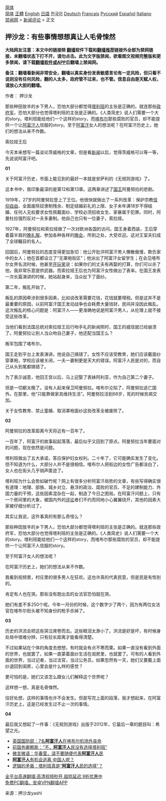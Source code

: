  <!-- 面包屑导航 --> <div class="breadcrumb"><!-- GTranslate: https://gtranslate.io/ -->  <div class="switcher notranslate">  <div class="selected">  <a href="#" onclick="return false;"> 简体</a>  </div>  <div class="option">  <a href="https://www.bannedbook.org" onclick="doGTranslate('zh-CN|zh-CN');jQuery('div.switcher div.selected a').html(jQuery(this).html());return false;" title="简体中文" class="nturl selected"> 简体</a>  <a href="https://www.bannedbook.org/zh-tw/" onclick="doGTranslate('zh-CN|zh-TW');jQuery('div.switcher div.selected a').html(jQuery(this).html());return false;" title="繁體中文" class="nturl"> 正體</a>  <a href="https://www.bannedbook.org/en/" onclick="doGTranslate('zh-CN|en');jQuery('div.switcher div.selected a').html(jQuery(this).html());return false;" title="English" class="nturl"> English</a>  <a href="https://www.bannedbook.org/ja/" onclick="doGTranslate('zh-CN|ja');jQuery('div.switcher div.selected a').html(jQuery(this).html());return false;" title="日本語" class="nturl"> 日語</a>  <a href="https://www.bannedbook.org/ko/" onclick="doGTranslate('zh-CN|ko');jQuery('div.switcher div.selected a').html(jQuery(this).html());return false;" title="한국어" class="nturl"> 한국어</a>  <a href="https://www.bannedbook.org/de/" onclick="doGTranslate('zh-CN|de');jQuery('div.switcher div.selected a').html(jQuery(this).html());return false;" title="Deutsch" class="nturl"> Deutsch</a>  <a href="https://www.bannedbook.org/fr/" onclick="doGTranslate('zh-CN|fr');jQuery('div.switcher div.selected a').html(jQuery(this).html());return false;" title="Français" class="nturl"> Français</a>  <a href="https://www.bannedbook.org/ru/" onclick="doGTranslate('zh-CN|ru');jQuery('div.switcher div.selected a').html(jQuery(this).html());return false;" title="Русский" class="nturl"> Русский</a>  <a href="https://www.bannedbook.org/es/" onclick="doGTranslate('zh-CN|es');jQuery('div.switcher div.selected a').html(jQuery(this).html());return false;" title="Español" class="nturl"> Español</a>  <a href="https://www.bannedbook.org/it/" onclick="doGTranslate('zh-CN|it');jQuery('div.switcher div.selected a').html(jQuery(this).html());return false;" title="Italiano" class="nturl"> Italiano</a>  </div>  </div>      <div class='breadcrumb-sub'><!-- Breadcrumb NavXT 6.3.0 --> <a href="https://www.bannedbook.org/" class="home">禁闻网</a> &gt; <a href="https://www.bannedbook.org/bnews/comments/" class="category">新闻评论</a> &gt; 正文</div></div><h2>押沙龙：有些事情想想真让人毛骨悚然</h2> <p class="notice"><b>大陆网友注意：本文中的链接除 <a href="https://github.com/bannedbook/fanqiang" >翻墙</a>软件下载和<a href="https://github.com/killgcd/justmysocks/blob/master/README.md">翻墙推荐</a>链接外全部为禁网链接，未翻墙状态下打不开，请勿点击。此为文字版禁闻，欲看图文视频完整版和更多禁闻，请下载<a href="https://github.com/bannedbook/fanqiang">翻墙软件或APP</a>后翻墙上禁闻网。</p><p>备注：翻墙看新闻非常安全，翻墙以真实身份发表敏感言论有一定风险，但只看不说则没有任何风险，翻的人太多，政府管不过来，也不管。信息自由是天赋人权，请放心大胆的翻墙。</b></p>  <div class="entry"> <p>作者： 押沙龙</p> <p id="summary">那些种田放羊的乡下男人，恐怕大部分都觉得<a href="https://www.bannedbook.org/bnews/tag/%e5%a1%94%e5%88%a9%e7%8f%ad/" class="st_tag internal_tag" rel="tag" title="标签 塔利班 下的日志">塔利班</a>的主张是正确的。就连那些<a href="https://www.bannedbook.org/bnews/tag/%E6%94%BF%E5%BA%9C%E5%86%9B/" class="st_tag internal_tag" rel="tag" title="标签 政府军 下的日志">政府军</a>，恐怕大部分也觉得塔利班的主张是正确的。《人类简史》说人们需要一个大的story。塔利班能给他们一个这样的story，而<a href="https://www.bannedbook.org/bnews/tag/%E5%96%80%E5%B8%83%E5%B0%94/" class="st_tag internal_tag" rel="tag" title="标签 喀布尔 下的日志">喀布尔</a>那些腐败的官员，却不能提供一个让<a href="https://www.bannedbook.org/bnews/tag/%e9%98%bf%e5%af%8c%e6%b1%97%e4%ba%ba/" class="st_tag internal_tag" rel="tag" title="标签 阿富汗人 下的日志">阿富汗人</a>信服的story。至于<a href="https://www.bannedbook.org/bnews/tag/%e9%98%bf%e5%af%8c%e6%b1%97/" class="st_tag internal_tag" rel="tag" title="标签 阿富汗 下的日志">阿富汗</a>女人的想法呢？在阿富汗历史上，她们的想法从来不作数。</p> <p id="conimg">索拉娅王后</p> <p>今天本来想写一篇谈论茨威格的文章，但是看<span class='wp_keywordlink_affiliate'><a href="https://www.bannedbook.org/" title="新闻">新闻</a></span>以后，觉得茨威格可以等一等，先说说阿富汗吧。</p> <p><strong>01</strong></p> <p>关于阿富汗历史，市面上能见到的最好一本就是安萨利的《无规则游戏》了。</p> <p>这本书中，我印象最深的是第12和第13章。这两章讲述了<a href="https://www.bannedbook.org/bnews/tag/%e5%9b%bd%e7%8e%8b/" class="st_tag internal_tag" rel="tag" title="标签 国王 下的日志">国王</a>阿曼努拉的悲剧。</p> <p>1919年，27岁的阿曼努拉登上了王位。他很快就做出了一系列改革：保护宗教<span class='wp_keywordlink'><a href="https://www.bannedbook.org/forum11/topic307.html" title="禁片：在中国宗教信仰自由吗？" target="_blank">信仰自由</a></span>、全面废除奴隶制残余、制定结婚彩礼的上限、女子未年满18岁不得结婚、任何人无权要求女性佩戴面纱、学校必须招收女生、家暴属于犯罪。同时，阿曼杜拉强烈反对一夫多妻制。他自己也只有一位妻子，索拉娅。</p> <p>1927年，阿曼努拉和索拉娅做了一次对欧洲各国的访问。国王身着西装，王后穿着露半肩的<a href="https://www.bannedbook.org/bnews/tag/%E6%99%9A%E7%A4%BC%E6%9C%8D/" class="st_tag internal_tag" rel="tag" title="标签 晚礼服 下的日志">晚礼服</a>，参加各种各样的<span class='wp_keywordlink_affiliate'><a href="https://zh-cn.shenyunperformingarts.org/" title="晚会" target="_blank">晚会</a></span>，所到之处，大受欢迎。这对王室夫妇成了全球瞩目的名人。</p> <p>回国后，阿曼努拉的态度变得更加急切：他公开批评阿富汗男人懒散傲慢，欺负家中的女人；他在首都设立了“无罩袍街区”；他派出了阿富汗女留学生；在会见喀布尔女界名流时候，他甚至<a href="https://www.bannedbook.org/bnews/tag/%E5%BC%80%E7%8E%A9%E7%AC%91/" class="st_tag internal_tag" rel="tag" title="标签 开玩笑 下的日志">开玩笑</a>说：如果你们的丈夫有再娶的打算，你们可以杀了他，我非常乐意提供武器。而索拉娅王后也为阿富汗女性做出了表率。在国王发表一次长篇演讲的时候，她站起身来，当众扯下了面纱。</p>  <p>第二年，叛乱开始了。</p> <p>叛乱的原因牵涉到很多因素，比如说改革需要花钱，花钱就要增税。但是这并不是最重要的原因，以前阿富汗国王发动战争也会耗费大量钱财，民间并没因此叛乱。这次叛乱的核心问题是：阿富汗人——更准确地说是阿富汗男人，从伦理上就不接受这些改革。</p> <p>当他们看到法国总统对索拉娅王后行吻手礼的新闻照时，国王的威信就已经崩溃了。阿曼努拉让别人当众吻自己妻子，他还配当国王么？</p> <p>叛军包围了喀布尔。</p> <p>国王走到平台上发表演讲。他说自己搞错了。女性不应该受教育，她们应该戴面纱穿罩袍，学校应该被关闭，一夫一妻制更是天大的错误。阿富汗人民是对的，而自己从头到尾都搞错了。</p> <p>为了表示诚意，他回王宫以后，马上迎娶了表妹阿利亚，作为自己第二个妻子。</p> <p>但是一切都太晚了。没有人起来保卫阿曼努拉。喀布尔沦陷了，阿曼努拉逃亡国外。在那里，他“只能靠做家具维持生活”。阿曼努拉活到68岁，死的时候贫病交加。</p> <p>关于女性教育、禁止童婚、取消罩袍面纱这些改革全被废除了。</p> <p><strong>02</strong></p> <p>阿曼努拉的改革距离今天将近有一百年了。</p>  <p>一百年了，阿富汗的故事起起落落，最后似乎又回到了原点。阿曼努拉当年要面对的问题，现在依然是问题。</p> <p>塔利班做出了五大承诺，答应保护妇女权利。二十年了，它可能确实发生了变化。但不知道为什么，大部分人并不是很相信。喀布尔人把街边的女性广告都涂白了，女人也在街头几乎销声匿迹了。</p> <p>塔利班为什么会势如破竹呢？网上有很多分析阿富汗局势的文章，有些写得确实很有道理：地理、部族、城乡对立、悬浮的政治、腐败的官员、不足的建制能力、外国力量的干预，这些因素混杂在一起，制造了今日之困局。在阿富汗问题上，只有一个房间里的大象，被国内外的<span class='wp_keywordlink_affiliate'><a href="https://www.bannedbook.org/bnews/comments/" title="新闻评论" target="_blank">评论</a></span>者们不约而同地小心翼翼绕开，其他的因素大家被仔细分析过了。</p> <p>其实让我说，这件事真的有那么奇怪么？</p> <p>那些种田放羊的乡下男人，恐怕大部分都觉得塔利班的主张是正确的。就连那些政府军，恐怕大部分也觉得塔利班的主张是正确的。《人类简史》说人们需要一个大的story。塔利班能给他们一个这样的story，而喀布尔那些腐败的官员，却不能提供一个让阿富汗人信服的story。</p> <p>至于阿富汗女人的想法呢？</p> <p>在阿富汗历史上，她们的想法从来不作数。</p> <p>我看到视频里，村庄里的很多男人在狂欢。这也许真的代表民意，但是民是有性别的。</p> <p>肯定有人也在哭。那些没有跑出去的女法官恐怕就在哭。</p> <p>她们有差不多250个呢。今年一月份的时候，这个数字少了两个，因为有两位女法官在喀布尔街头被不知身份的枪手杀掉了。</p>  <p><strong>03</strong></p> <p>历史的洪流会把这些哭泣席卷而去。这些眼泪太渺小了。洪流是好是坏，有时候身处局中很难分辨，只有拉长距离才能看得清楚。</p> <p>不过如果站在个体的角度去想想，有时就会有点不寒而栗。如果一直没有看到外面的世界，也就罢了。如果一直蒙着面纱生活在闺房里，也就罢了。可有的人看到外面的世界，当过记者，当过法官，当过公务员，如果忽然有一天，她们又要戴上面纱退回到闺房，心里会是什么样的感觉？</p> <p>更可怕的是，她们又该怎么跟女儿们解释这个世界呢？</p> <p>这样想一想，真是毛骨悚然。</p> <p>往好处想，这样的事情也许不会发生。但是写完上面的段落，我才想起来，在阿富汗历史上，这是已经发生过不止一次的事情。</p> <p><strong>04</strong></p> <p>最后我又想起了一件事：《无规则游戏》出版于2012年，它最后一章的题目叫：希望之光。</p> <ul class='op-related-articles' title='相关阅读'> <li><a href='https://www.bannedbook.org/bnews/baitai/20210823/1611416.html' target='_blank'>英国国防部：7名<b>阿富汗人</b>在喀布尔机场外丧命</a></li> <li><a href='https://www.bannedbook.org/bnews/cnnews/20210823/1611379.html' target='_blank'>前国务卿赖斯：“不，<b>阿富汗人</b>民没有选择塔利班”</a></li> <li><a href='https://www.bannedbook.org/bnews/comments/20210823/1611355.html' target='_blank'>微言微语：华春莹，请不要随便代表<b>阿富汗人</b>民</a></li> <li><a href='https://www.bannedbook.org/bnews/ssgc/20210822/1611258.html' target='_blank'><b>阿富汗人</b>有机会逃离 中国人呢？</a></li> <li><a href='https://www.bannedbook.org/bnews/comments/20210822/1611046.html' target='_blank'>逻辑的矛盾：塔利班真是“<b>阿富汗人</b>民的选择”？</a></li> </ul> <p class="texttj"> <a href="https://github.com/bannedbook/fanqiang/wiki/V2ray%E6%9C%BA%E5%9C%BA" target="_blank">全平台高速翻墙:高清视频秒开,超低延迟,9折优惠中</a><br/> <a href="https://github.com/bannedbook/fanqiang/wiki/%E7%A6%81%E9%97%BB%E7%BD%91%E5%AE%89%E5%8D%93%E7%BF%BB%E5%A2%99%E6%96%B0%E9%97%BBAPP" target="_blank">免费PC翻墙、安卓VPN翻墙APP</a></p><p> 来源：押沙龙yashl </p> <a name='sharetosocial'></a>  <div style="margin-bottom:5px;padding-bottom:5px;clear:both"> <div id="archive-pix-1" class="banner-ads"> <!-- AuctionX Display platform tag START --> <div id="26318x728x90x621x_ADSLOT2" clicktrack="%%CLICK_URL_ESC%%"></div> <!-- AuctionX Display platform tag END --> </div> <div id="archive-pix-2" class="banner-ads"> <!-- AuctionX Display platform tag START --> <div id="26315x300x250x621x_ADSLOT2" clicktrack="%%CLICK_URL_ESC%%"></div> <!-- AuctionX Display platform tag END --> </div> </div>  <div id="archive-pix-1" class="banner-ads"> <!-- AuctionX Display platform tag START --> <div id="26318x728x90x621x_ADSLOT3" clicktrack="%%CLICK_URL_ESC%%"></div> <!-- AuctionX Display platform tag END --> </div> </div><!--END ENTRY--> 